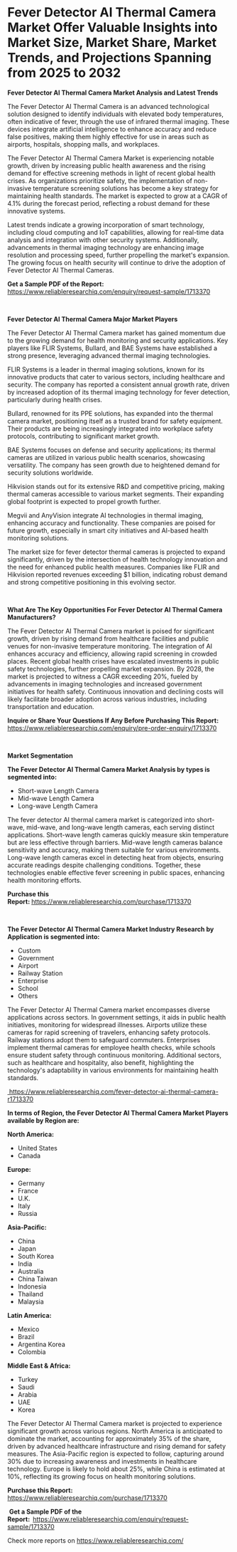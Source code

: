 <p><h1>Fever Detector AI Thermal Camera Market Offer Valuable Insights into Market Size, Market Share, Market Trends, and Projections Spanning from 2025 to 2032</h1></p><p><strong>Fever Detector AI Thermal Camera Market Analysis and Latest Trends</strong></p>
<p><p>The Fever Detector AI Thermal Camera is an advanced technological solution designed to identify individuals with elevated body temperatures, often indicative of fever, through the use of infrared thermal imaging. These devices integrate artificial intelligence to enhance accuracy and reduce false positives, making them highly effective for use in areas such as airports, hospitals, shopping malls, and workplaces.</p><p>The Fever Detector AI Thermal Camera Market is experiencing notable growth, driven by increasing public health awareness and the rising demand for effective screening methods in light of recent global health crises. As organizations prioritize safety, the implementation of non-invasive temperature screening solutions has become a key strategy for maintaining health standards. The market is expected to grow at a CAGR of 4.1% during the forecast period, reflecting a robust demand for these innovative systems.</p><p>Latest trends indicate a growing incorporation of smart technology, including cloud computing and IoT capabilities, allowing for real-time data analysis and integration with other security systems. Additionally, advancements in thermal imaging technology are enhancing image resolution and processing speed, further propelling the market's expansion. The growing focus on health security will continue to drive the adoption of Fever Detector AI Thermal Cameras.</p></p>
<p><strong>Get a Sample PDF of the Report:&nbsp;</strong> <a href="https://www.reliableresearchiq.com/enquiry/request-sample/1713370?utm_campaign=2924&utm_medium=2&utm_source=Github&utm_content=ia&utm_term=28032025&utm_id=fever-detector-ai-thermal-camera">https://www.reliableresearchiq.com/enquiry/request-sample/1713370</a></p>
<p>&nbsp;</p>
<p><strong>Fever Detector AI Thermal Camera Major Market Players</strong></p>
<p><p>The Fever Detector AI Thermal Camera market has gained momentum due to the growing demand for health monitoring and security applications. Key players like FLIR Systems, Bullard, and BAE Systems have established a strong presence, leveraging advanced thermal imaging technologies. </p><p>FLIR Systems is a leader in thermal imaging solutions, known for its innovative products that cater to various sectors, including healthcare and security. The company has reported a consistent annual growth rate, driven by increased adoption of its thermal imaging technology for fever detection, particularly during health crises.</p><p>Bullard, renowned for its PPE solutions, has expanded into the thermal camera market, positioning itself as a trusted brand for safety equipment. Their products are being increasingly integrated into workplace safety protocols, contributing to significant market growth.</p><p>BAE Systems focuses on defense and security applications; its thermal cameras are utilized in various public health scenarios, showcasing versatility. The company has seen growth due to heightened demand for security solutions worldwide.</p><p>Hikvision stands out for its extensive R&D and competitive pricing, making thermal cameras accessible to various market segments. Their expanding global footprint is expected to propel growth further.</p><p>Megvii and AnyVision integrate AI technologies in thermal imaging, enhancing accuracy and functionality. These companies are poised for future growth, especially in smart city initiatives and AI-based health monitoring solutions.</p><p>The market size for fever detector thermal cameras is projected to expand significantly, driven by the intersection of health technology innovation and the need for enhanced public health measures. Companies like FLIR and Hikvision reported revenues exceeding $1 billion, indicating robust demand and strong competitive positioning in this evolving sector.</p></p>
<p>&nbsp;</p>
<p><strong>What Are The Key Opportunities For Fever Detector AI Thermal Camera Manufacturers?</strong></p>
<p><p>The Fever Detector AI Thermal Camera market is poised for significant growth, driven by rising demand from healthcare facilities and public venues for non-invasive temperature monitoring. The integration of AI enhances accuracy and efficiency, allowing rapid screening in crowded places. Recent global health crises have escalated investments in public safety technologies, further propelling market expansion. By 2028, the market is projected to witness a CAGR exceeding 20%, fueled by advancements in imaging technologies and increased government initiatives for health safety. Continuous innovation and declining costs will likely facilitate broader adoption across various industries, including transportation and education.</p></p>
<p><strong>Inquire or Share Your Questions If Any Before Purchasing This Report:</strong> <a href="https://www.reliableresearchiq.com/enquiry/pre-order-enquiry/1713370?utm_campaign=2924&utm_medium=2&utm_source=Github&utm_content=ia&utm_term=28032025&utm_id=fever-detector-ai-thermal-camera">https://www.reliableresearchiq.com/enquiry/pre-order-enquiry/1713370</a></p>
<p>&nbsp;</p>
<p><strong>Market Segmentation</strong></p>
<p><strong>The Fever Detector AI Thermal Camera Market Analysis by types is segmented into:</strong></p>
<p><ul><li>Short-wave Length Camera</li><li>Mid-wave Length Camera</li><li>Long-wave Length Camera</li></ul></p>
<p><p>The fever detector AI thermal camera market is categorized into short-wave, mid-wave, and long-wave length cameras, each serving distinct applications. Short-wave length cameras quickly measure skin temperature but are less effective through barriers. Mid-wave length cameras balance sensitivity and accuracy, making them suitable for various environments. Long-wave length cameras excel in detecting heat from objects, ensuring accurate readings despite challenging conditions. Together, these technologies enable effective fever screening in public spaces, enhancing health monitoring efforts.</p></p>
<p><strong>Purchase this Report:&nbsp;</strong><a href="https://www.reliableresearchiq.com/purchase/1713370?utm_campaign=2924&utm_medium=2&utm_source=Github&utm_content=ia&utm_term=28032025&utm_id=fever-detector-ai-thermal-camera">https://www.reliableresearchiq.com/purchase/1713370</a></p>
<p>&nbsp;</p>
<p><strong>The Fever Detector AI Thermal Camera Market Industry Research by Application is segmented into:</strong></p>
<p><ul><li>Custom</li><li>Government</li><li>Airport</li><li>Railway Station</li><li>Enterprise</li><li>School</li><li>Others</li></ul></p>
<p><p>The Fever Detector AI Thermal Camera market encompasses diverse applications across sectors. In government settings, it aids in public health initiatives, monitoring for widespread illnesses. Airports utilize these cameras for rapid screening of travelers, enhancing safety protocols. Railway stations adopt them to safeguard commuters. Enterprises implement thermal cameras for employee health checks, while schools ensure student safety through continuous monitoring. Additional sectors, such as healthcare and hospitality, also benefit, highlighting the technology's adaptability in various environments for maintaining health standards.</p></p>
<p><a href="https://www.reliableresearchiq.com/fever-detector-ai-thermal-camera-r1713370?utm_campaign=2924&utm_medium=2&utm_source=Github&utm_content=ia&utm_term=28032025&utm_id=fever-detector-ai-thermal-camera">&nbsp;https://www.reliableresearchiq.com/fever-detector-ai-thermal-camera-r1713370</a></p>
<p><strong>In terms of Region, the Fever Detector AI Thermal Camera Market Players available by Region are:</strong></p>
<p>
    <p> <strong> North America: </strong>
        <ul>
            <li>United States</li>
            <li>Canada</li>
        </ul>
        </p> 
    <p> <strong> Europe: </strong>
        <ul>
            <li>Germany</li>
            <li>France</li>
            <li>U.K.</li>
            <li>Italy</li>
            <li>Russia</li>
        </ul>
        </p> 
    <p> <strong> Asia-Pacific: </strong>
        <ul>
            <li>China</li>
            <li>Japan</li>
            <li>South Korea</li>
            <li>India</li>
            <li>Australia</li>
            <li>China Taiwan</li>
            <li>Indonesia</li>
            <li>Thailand</li>
            <li>Malaysia</li>
        </ul>
        </p> 
    <p> <strong> Latin America: </strong>
        <ul>
            <li>Mexico</li>
            <li>Brazil</li>
            <li>Argentina Korea</li>
            <li>Colombia</li>
        </ul>
        </p> 
    <p> <strong> Middle East & Africa: </strong>
        <ul>
            <li>Turkey</li>
            <li>Saudi</li>
            <li>Arabia</li>
            <li>UAE</li>
            <li>Korea</li>
        </ul>
    </p>
    </p>
<p><p>The Fever Detector AI Thermal Camera market is projected to experience significant growth across various regions. North America is anticipated to dominate the market, accounting for approximately 35% of the share, driven by advanced healthcare infrastructure and rising demand for safety measures. The Asia-Pacific region is expected to follow, capturing around 30% due to increasing awareness and investments in healthcare technology. Europe is likely to hold about 25%, while China is estimated at 10%, reflecting its growing focus on health monitoring solutions.</p></p>
<p><strong>Purchase this Report: </strong><a href="https://www.reliableresearchiq.com/purchase/1713370?utm_campaign=2924&utm_medium=2&utm_source=Github&utm_content=ia&utm_term=28032025&utm_id=fever-detector-ai-thermal-camera">https://www.reliableresearchiq.com/purchase/1713370</a></p>
<p>&nbsp;<strong>Get a Sample PDF of the Report:&nbsp;&nbsp;</strong><a href="https://www.reliableresearchiq.com/enquiry/request-sample/1713370?utm_campaign=2924&utm_medium=2&utm_source=Github&utm_content=ia&utm_term=28032025&utm_id=fever-detector-ai-thermal-camera">https://www.reliableresearchiq.com/enquiry/request-sample/1713370</a></p>
<p><strong></strong></p>
<p>Check more reports on <a href="https://www.reliableresearchiq.com/?utm_campaign=2924&utm_medium=2&utm_source=Github&utm_content=ia&utm_term=28032025&utm_id=fever-detector-ai-thermal-camera">https://www.reliableresearchiq.com/</a></p>